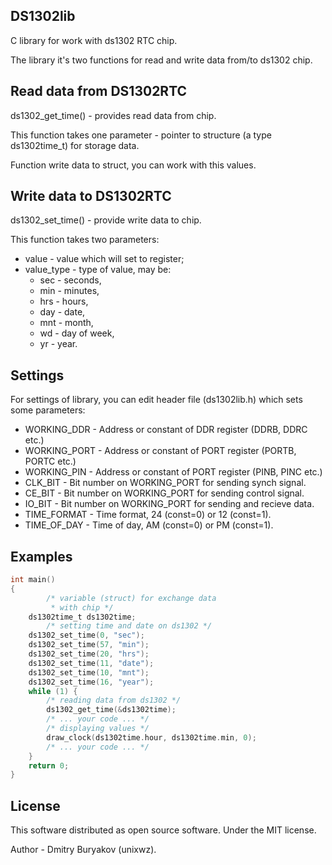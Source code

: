 ## DS1302lib
C library for work with ds1302 RTC chip.

The library it's two functions for read and write data from/to ds1302 chip.

## Read data from DS1302RTC
ds1302_get_time() - provides read data from chip.

This function takes one parameter - pointer to structure (a type ds1302time_t) for storage data. 

Function write data to struct, you can work with this values.

## Write data to DS1302RTC
ds1302_set_time() - provide write data to chip.

This function takes two parameters:
- value - value which will set to register;
- value_type - type of value, may be:
  - sec - seconds,
  - min - minutes,
  - hrs - hours,
  - day - date,
  - mnt - month,
  - wd - day of week,
  - yr - year.
 
## Settings
For settings of library, you can edit header file (ds1302lib.h) which sets some parameters:
- WORKING_DDR - Address or constant of DDR register (DDRB, DDRC etc.)
- WORKING_PORT - Address or constant of PORT register (PORTB, PORTC etc.)
- WORKING_PIN - Address or constant of PORT register (PINB, PINC etc.)
- CLK_BIT - Bit number on WORKING_PORT for sending synch signal.
- CE_BIT - Bit number on WORKING_PORT for sending control signal.
- IO_BIT - Bit number on WORKING_PORT for sending and recieve data.
- TIME_FORMAT - Time format, 24 (const=0) or 12 (const=1).
- TIME_OF_DAY - Time of day, AM (const=0) or PM (const=1).

## Examples
```c
int main()
{
    	/* variable (struct) for exchange data 
     	 * with chip */
	ds1302time_t ds1302time;
    	/* setting time and date on ds1302 */
   	ds1302_set_time(0, "sec");
	ds1302_set_time(57, "min");
	ds1302_set_time(20, "hrs");
	ds1302_set_time(11, "date");
	ds1302_set_time(10, "mnt");
	ds1302_set_time(16, "year");
	while (1) {
		/* reading data from ds1302 */
		ds1302_get_time(&ds1302time);
		/* ... your code ... */
		/* displaying values */
		draw_clock(ds1302time.hour, ds1302time.min, 0);
		/* ... your code ... */
	}
	return 0;
}
```

## License
This software distributed as open source software. Under the MIT license.

Author - Dmitry Buryakov (unixwz).
